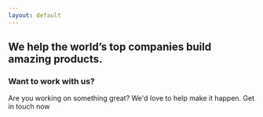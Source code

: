 ```yaml
---
layout: default
---
```


## We help the world’s top companies build **amazing products**.

### Want to work with us?

Are you working on something great? We'd love to help make it happen. Get in touch now
